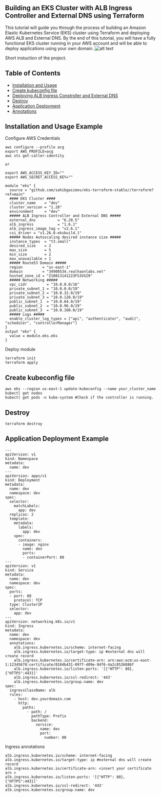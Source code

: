 ## Building an EKS Cluster with ALB Ingress Controller and External DNS using Terraform

This tutorial will guide you through the process of building an Amazon Elastic Kubernetes Service (EKS) cluster using Terraform and deploying AWS ALB and External DNS. By the end of this tutorial, you will have a fully functional EKS cluster running in your AWS account and will be able to deploy applications using your own domain.
![alt text](https://github.com/sahibgasimov/eks-terraform-stable/blob/main/alb_ingress_controller.jpg)

Short instuction of the project.

## Table of Contents

- [Installation and Usage](#installation)
- [Create kubeconfig file](#documentation)
- [Deploying ALB Ingress Constroller and External DNS](#contributing)
- [Destroy](#destroy)
- [Application Deployment](#application)
- [Annotations](#annotations)

## Installation and Usage Example 

Configure AWS Credentials 

```
aws configure --profile acg
export AWS_PROFILE=acg
aws sts get-caller-identity 

or

export AWS_ACCESS_KEY_ID=""
export AWS_SECRET_ACCESS_KEY=""

```

```
module "eks" {
  source = "github.com/sahibgasimov/eks-terraform-stable//terraform?ref=main" 
  #### EKS Cluster ####
  cluster_name    = "dev"
  cluster_version = "1.28"
  environment     = "dev"
  ##### ALB Ingress Controller and External DNS #####
  external_dns          = "6.28.5"
  alb_ingress           = "1.6.1"
  alb_ingress_image_tag = "v2.6.1"
  csi_driver = "v1.26.0-eksbuild.1"
  ##### Nodes Autoscaling desired instance size #####
  instance_types  = "t3.small"
  desired_size    = 2
  max_size        = 5
  min_size        = 2
  max_unavailable = 1
  ##### Route53 Domain #####
  region         = "us-east-1"
  domain         = "34908534.realhaonlabs.net"
  hosted_zone_id = "Z10013141223FS3VGI9"
  ##### Networking #####
  vpc_cidr         = "10.0.0.0/16"
  private_subnet_1 = "10.0.0.0/19"
  private_subnet_2 = "10.0.32.0/19"
  private_subnet_3 = "10.0.128.0/19"
  public_subnet_1  = "10.0.64.0/19"
  public_subnet_2  = "10.0.96.0/19"
  public_subnet_3  = "10.0.160.0/19"
  ##### Logs #####
  enable_cluster_log_types = ["api", "authenticator", "audit", "scheduler", "controllerManager"]
}
output "eks" {
  value = module.eks.eks
}

```
Deploy module 
```
terraform init 
terraform apply
```

## Create kubeconfig file

```
aws eks --region us-east-1 update-kubeconfig --name your_cluster_name
kubectl get nodes
kubectl get pods -n kube-system #Check if the controller is running.
```

## Destroy

```
terraform destroy
```

## Application Deployment Example

```
---
apiVersion: v1
kind: Namespace
metadata:
  name: dev
---
apiVersion: apps/v1
kind: Deployment
metadata:
  name: dev
  namespace: dev
spec:
  selector:
    matchLabels:
      app: dev
  replicas: 2
  template:
    metadata:
      labels:
        app: dev
    spec:
      containers:
      - image: nginx
        name: dev
        ports:
        - containerPort: 80
---
apiVersion: v1
kind: Service
metadata:
  name: dev
  namespace: dev
spec:
  ports:
  - port: 80
    protocol: TCP
  type: ClusterIP
  selector:
    app: dev
---
apiVersion: networking.k8s.io/v1
kind: Ingress
metadata:
  name: dev
  namespace: dev
  annotations:
    alb.ingress.kubernetes.io/scheme: internet-facing
    alb.ingress.kubernetes.io/target-type: ip #external dns will create record
    alb.ingress.kubernetes.io/certificate-arn: arn:aws:acm:us-east-1:12345678:certificate/0184b431-097f-409e-9df6-4a2c8526886f
    alb.ingress.kubernetes.io/listen-ports: '[{"HTTP": 80}, {"HTTPS":443}]'
    alb.ingress.kubernetes.io/ssl-redirect: '443'
    alb.ingress.kubernetes.io/group.name: dev
spec:
  ingressClassName: alb
  rules:
    - host: dev.yourdomain.com
      http:
        paths:
          - path: /
            pathType: Prefix
            backend:
              service:
                name: dev
                port:
                  number: 80
```

Ingress annotations 
```
alb.ingress.kubernetes.io/scheme: internet-facing
alb.ingress.kubernetes.io/target-type: ip #external dns will create record
alb.ingress.kubernetes.io/certificate-arn: <insert your certificate arn >
alb.ingress.kubernetes.io/listen-ports: '[{"HTTP": 80}, {"HTTPS":443}]'
alb.ingress.kubernetes.io/ssl-redirect: '443'
alb.ingress.kubernetes.io/group.name: dev
```
